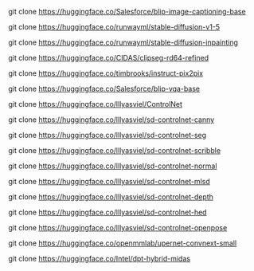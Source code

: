  git clone https://huggingface.co/Salesforce/blip-image-captioning-base 

 git clone https://huggingface.co/runwayml/stable-diffusion-v1-5

 git clone https://huggingface.co/runwayml/stable-diffusion-inpainting

 git clone https://huggingface.co/CIDAS/clipseg-rd64-refined

 git clone https://huggingface.co/timbrooks/instruct-pix2pix

 git clone https://huggingface.co/Salesforce/blip-vqa-base

 git clone https://huggingface.co/lllyasviel/ControlNet

 git clone https://huggingface.co/lllyasviel/sd-controlnet-canny

 git clone https://huggingface.co/lllyasviel/sd-controlnet-seg

 git clone https://huggingface.co/lllyasviel/sd-controlnet-scribble

 git clone https://huggingface.co/lllyasviel/sd-controlnet-normal

 git clone https://huggingface.co/lllyasviel/sd-controlnet-mlsd

 git clone https://huggingface.co/lllyasviel/sd-controlnet-depth

 git clone https://huggingface.co/lllyasviel/sd-controlnet-hed

 git clone https://huggingface.co/lllyasviel/sd-controlnet-openpose

 git clone https://huggingface.co/openmmlab/upernet-convnext-small

 git clone https://huggingface.co/Intel/dpt-hybrid-midas